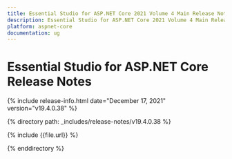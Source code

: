 ```yaml
---
title: Essential Studio for ASP.NET Core 2021 Volume 4 Main Release Notes  
description: Essential Studio for ASP.NET Core 2021 Volume 4 Main Release Notes  
platform: aspnet-core
documentation: ug
---
```


# Essential Studio for ASP.NET Core  Release Notes  

{% include release-info.html date="December 17, 2021"  version="v19.4.0.38" %} 


{% directory path: _includes/release-notes/v19.4.0.38 %}

{% include {{file.url}} %}

{% enddirectory %}